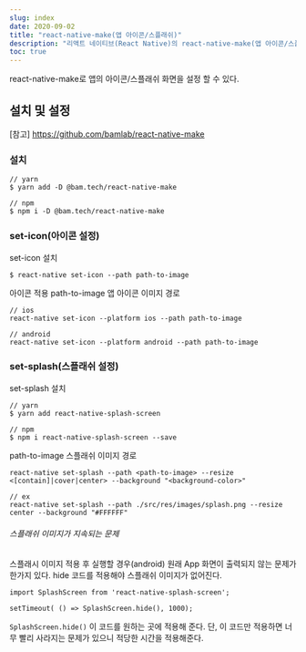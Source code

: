 ```yaml
---
slug: index
date: 2020-09-02
title: "react-native-make(앱 아이콘/스플래쉬)"
description: "리액트 네이티브(React Native)의 react-native-make(앱 아이콘/스플래쉬) 플러그인에 대한 가이드"
toc: true
---
```


react-native-make로 앱의 아이콘/스플래쉬 화면을 설정 할 수 있다.

## 설치 및 설정

[참고] https://github.com/bamlab/react-native-make

### 설치

```
// yarn
$ yarn add -D @bam.tech/react-native-make

// npm
$ npm i -D @bam.tech/react-native-make
```

### set-icon(아이콘 설정)

set-icon 설치
```
$ react-native set-icon --path path-to-image
```

아이콘 적용
path-to-image 앱 아이콘 이미지 경로
```
// ios
react-native set-icon --platform ios --path path-to-image

// android
react-native set-icon --platform android --path path-to-image
```

### set-splash(스플래쉬 설정)

set-splash 설치
```
// yarn
$ yarn add react-native-splash-screen

// npm
$ npm i react-native-splash-screen --save
```

path-to-image 스플래쉬 이미지 경로
```
react-native set-splash --path <path-to-image> --resize <[contain]|cover|center> --background "<background-color>"

// ex
react-native set-splash --path ./src/res/images/splash.png --resize center --background "#FFFFFF"
```

###### 스플래쉬 이미지가 지속되는 문제
스플래시 이미지 적용 후 실행할 경우(android) 원래 App 화면이 출력되지 않는 문제가 한가지 있다. 
hide 코드를 적용해야 스플래쉬 이미지가 없어진다.

```
import SplashScreen from 'react-native-splash-screen';

setTimeout( () => SplashScreen.hide(), 1000);
```

`SplashScreen.hide()` 이 코드를 원하는 곳에 적용해 준다. 단, 이 코드만 적용하면 너무 빨리 사라지는 문제가 있으니 적당한 시간을 적용해준다.